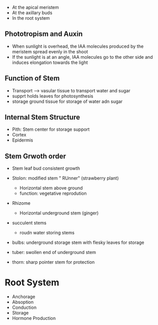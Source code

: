 
- At the apical meristem
- At the axillary buds
- In the root system

## Phototropism and Auxin
- When sunlight is overhead, the IAA molecules produced by the meristem spread evenly in the shoot
- If the sunlight is at an angle, IAA molecules go to the other side and induces elongation towards the light

## Function of Stem
- Transport --> vasular tissue to transport water and sugar
- supprt holds leaves for photosynthesis
- storage ground tissue for storage of water adn sugar

## Internal Stem Structure
- Pith: Stem center for storage support
- Cortex
- Epidermis

## Stem Grwoth order
- Stem leaf bud consistent growth

- Stolon: modified stem " RUnner" (strawberry plant)
	- Horizontal stem above ground
	- function: vegetative reprodution

- Rhizome
	- Horizontal underground stem (ginger)

- succulent stems
	- roudn water storing stems

- bulbs: underground storage stem with flesky leaves for storage
- tuber: swollen end of underground stem
- thorn: sharp pointer stem for protection

# Root System
- Anchorage
- Absoption
- Conduction
- Storage
- Hormone Production

